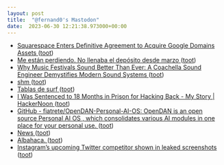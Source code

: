 ```yaml
---
layout: post
title:  "@fernand0's Mastodon"
date:  2023-06-30 12:21:38.973000+00:00
---
```

*  [Squarespace Enters Definitive Agreement to Acquire Google Domains Assets ](https://www.prnewswire.com/news-releases/squarespace-enters-definitive-agreement-to-acquire-google-domains-assets-301852507.htm) ([toot](https://mastodon.social/@fernand0/110633136879839647))
*  [Me están perdiendo. No llenaba el depósito desde marzo ](https://mastodon.social/@fernand0/110633031631073584) ([toot](https://mastodon.social/@fernand0/110633031631073584))
*  [Why Music Festivals Sound Better Than Ever: A Coachella Sound Engineer Demystifies Modern Sound Systems ](https://www.openculture.com/2023/06/why-music-festivals-sound-better-than-ever.htm) ([toot](https://mastodon.social/@fernand0/110632830562222343))
*  [shm ](https://codeberg.org/TheCoffeMaker/sh) ([toot](https://mastodon.social/@fernand0/110632693854300838))
*  [Tablas de surf ](https://www.flickr.com/photos/fernand0/53007463896) ([toot](https://mastodon.social/@fernand0/110632613957096128))
*  [I Was Sentenced to 18 Months in Prison for Hacking Back - My Story \| HackerNoon ](https://hackernoon.com/i-was-sentenced-to-18-months-in-prison-for-hacking-back-my-stor) ([toot](https://mastodon.social/@fernand0/110632386818219239))
*  [GitHub - fiatrete/OpenDAN-Personal-AI-OS: OpenDAN is an open source Personal AI OS , which consolidates various AI modules in one place for your personal use. ](https://github.com/fiatrete/OpenDAN-Personal-AI-O) ([toot](https://mastodon.social/@fernand0/110632163226534758))
*  [News ](https://join-lemmy.org/news/2023-06-17_-_Update_from_Lemmy_after_the_Reddit_blackou) ([toot](https://mastodon.social/@fernand0/110632058132758923))
*  [Albahaca. ](https://avecesunafoto.wordpress.com/2023/06/29/albahaca-5) ([toot](https://mastodon.social/@fernand0/110628773039447627))
*  [Instagram’s upcoming Twitter competitor shown in leaked screenshots ](https://www.theverge.com/2023/6/8/23754304/instagram-meta-twitter-competitor-threads-activitypu) ([toot](https://mastodon.social/@fernand0/110628610774430883))
